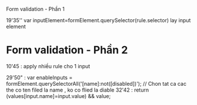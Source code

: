 
   Form validation - Phần 1

   19'35''
   var inputElement=formElement.querySelector(rule.selector)
   lay input element
#   Form validation - Phần 2
10'45 : apply nhiều rule cho 1 input


29'50" :
           var enableInputs = formElement.querySelectorAll('[name]:not([disabled])');
            //  Chon tat ca cac the co ten filed la name , ko co flied la diable 
32'42 :
                return (values[input.name]=input.value) && value;
#